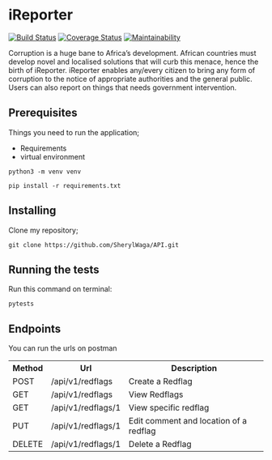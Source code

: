 # iReporter

[![Build Status](https://travis-ci.org/SherylWaga/API.svg?branch=develop)](https://travis-ci.org/SherylWaga/API)
[![Coverage Status](https://coveralls.io/repos/github/SherylWaga/API/badge.svg?branch=ch-implement-Travis-162341102)](https://coveralls.io/github/SherylWaga/API?branch=ch-implement-Travis-162341102)
[![Maintainability](https://api.codeclimate.com/v1/badges/bd2ec3ecdf59e3451b49/maintainability)](https://codeclimate.com/github/SherylWaga/API/maintainability)

Corruption is a huge bane to Africa’s development. African countries must develop novel and localised solutions that will curb this menace, hence the birth of iReporter. iReporter enables any/every citizen to bring any form of corruption to the notice of appropriate authorities and the general public. Users can also report on things that needs government intervention.

## Prerequisites
Things you need to run the application;
* Requirements
* virtual environment

` python3 -m venv venv `

` pip install -r requirements.txt `

## Installing
Clone my repository;

` git clone https://github.com/SherylWaga/API.git  `


## Running the tests
Run this command on terminal:

` pytests `

## Endpoints

You can run the urls on postman
<table >
<th>Method</th>
<th>Url</th>
<th>Description</th>
    <tr>
        <td>POST</td>
        <td>/api/v1/redflags  </td>
        <td>Create a Redflag </td>
    </tr>
     <tr>
        <td>GET</td>
         <td>/api/v1/redflags</td>
        <td>View Redflags </td>
    </tr>
    <tr>
        <td>GET</td>
         <td>/api/v1/redflags/1 </td>
        <td>View specific redflag </td>
    </tr>
    <tr>
        <td>PUT</td>
         <td>/api/v1/redflags/1 </td>
        <td>Edit comment and location of a redflag </td>
    </tr>
    <tr>
        <td>DELETE</td>
         <td>/api/v1/redflags/1 </td>
        <td>Delete a Redflag </td>
    </tr>
</table>














